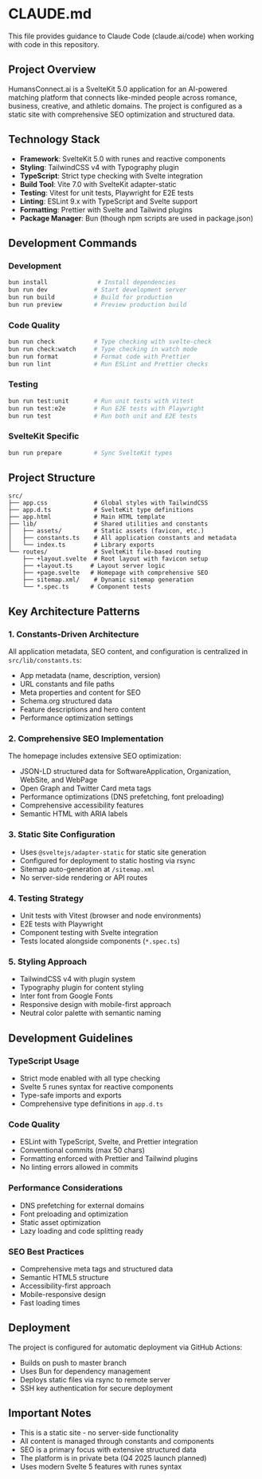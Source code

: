 # CLAUDE.md

This file provides guidance to Claude Code (claude.ai/code) when working with code in this repository.

## Project Overview

HumansConnect.ai is a SvelteKit 5.0 application for an AI-powered matching platform that connects like-minded people across romance, business, creative, and athletic domains. The project is configured as a static site with comprehensive SEO optimization and structured data.

## Technology Stack

- **Framework**: SvelteKit 5.0 with runes and reactive components
- **Styling**: TailwindCSS v4 with Typography plugin
- **TypeScript**: Strict type checking with Svelte integration
- **Build Tool**: Vite 7.0 with SvelteKit adapter-static
- **Testing**: Vitest for unit tests, Playwright for E2E tests
- **Linting**: ESLint 9.x with TypeScript and Svelte support
- **Formatting**: Prettier with Svelte and Tailwind plugins
- **Package Manager**: Bun (though npm scripts are used in package.json)

## Development Commands

### Development
```bash
bun install              # Install dependencies
bun run dev             # Start development server
bun run build           # Build for production
bun run preview         # Preview production build
```

### Code Quality
```bash
bun run check           # Type checking with svelte-check
bun run check:watch     # Type checking in watch mode
bun run format          # Format code with Prettier
bun run lint            # Run ESLint and Prettier checks
```

### Testing
```bash
bun run test:unit       # Run unit tests with Vitest
bun run test:e2e        # Run E2E tests with Playwright
bun run test            # Run both unit and E2E tests
```

### SvelteKit Specific
```bash
bun run prepare         # Sync SvelteKit types
```

## Project Structure

```
src/
├── app.css             # Global styles with TailwindCSS
├── app.d.ts            # SvelteKit type definitions
├── app.html            # Main HTML template
├── lib/                # Shared utilities and constants
│   ├── assets/         # Static assets (favicon, etc.)
│   ├── constants.ts    # All application constants and metadata
│   └── index.ts        # Library exports
└── routes/             # SvelteKit file-based routing
    ├── +layout.svelte  # Root layout with favicon setup
    ├── +layout.ts     # Layout server logic
    ├── +page.svelte   # Homepage with comprehensive SEO
    ├── sitemap.xml/    # Dynamic sitemap generation
    └── *.spec.ts      # Component tests
```

## Key Architecture Patterns

### 1. Constants-Driven Architecture
All application metadata, SEO content, and configuration is centralized in `src/lib/constants.ts`:
- App metadata (name, description, version)
- URL constants and file paths
- Meta properties and content for SEO
- Schema.org structured data
- Feature descriptions and hero content
- Performance optimization settings

### 2. Comprehensive SEO Implementation
The homepage includes extensive SEO optimization:
- JSON-LD structured data for SoftwareApplication, Organization, WebSite, and WebPage
- Open Graph and Twitter Card meta tags
- Performance optimizations (DNS prefetching, font preloading)
- Comprehensive accessibility features
- Semantic HTML with ARIA labels

### 3. Static Site Configuration
- Uses `@sveltejs/adapter-static` for static site generation
- Configured for deployment to static hosting via rsync
- Sitemap auto-generation at `/sitemap.xml`
- No server-side rendering or API routes

### 4. Testing Strategy
- Unit tests with Vitest (browser and node environments)
- E2E tests with Playwright
- Component testing with Svelte integration
- Tests located alongside components (`*.spec.ts`)

### 5. Styling Approach
- TailwindCSS v4 with plugin system
- Typography plugin for content styling
- Inter font from Google Fonts
- Responsive design with mobile-first approach
- Neutral color palette with semantic naming

## Development Guidelines

### TypeScript Usage
- Strict mode enabled with all type checking
- Svelte 5 runes syntax for reactive components
- Type-safe imports and exports
- Comprehensive type definitions in `app.d.ts`

### Code Quality
- ESLint with TypeScript, Svelte, and Prettier integration
- Conventional commits (max 50 chars)
- Formatting enforced with Prettier and Tailwind plugins
- No linting errors allowed in commits

### Performance Considerations
- DNS prefetching for external domains
- Font preloading and optimization
- Static asset optimization
- Lazy loading and code splitting ready

### SEO Best Practices
- Comprehensive meta tags and structured data
- Semantic HTML5 structure
- Accessibility-first approach
- Mobile-responsive design
- Fast loading times

## Deployment

The project is configured for automatic deployment via GitHub Actions:
- Builds on push to master branch
- Uses Bun for dependency management
- Deploys static files via rsync to remote server
- SSH key authentication for secure deployment

## Important Notes

- This is a static site - no server-side functionality
- All content is managed through constants and components
- SEO is a primary focus with extensive structured data
- The platform is in private beta (Q4 2025 launch planned)
- Uses modern Svelte 5 features with runes syntax